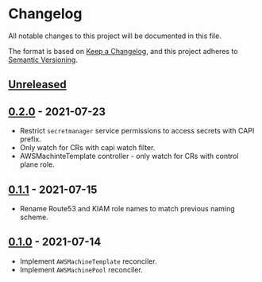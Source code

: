 # Changelog

All notable changes to this project will be documented in this file.

The format is based on [Keep a Changelog](https://keepachangelog.com/en/1.0.0/),
and this project adheres to [Semantic Versioning](https://semver.org/spec/v2.0.0.html).

## [Unreleased]

## [0.2.0] - 2021-07-23

- Restrict `secretmanager` service permissions to access secrets with CAPI prefix.
- Only watch for CRs with capi watch filter.
- AWSMachinteTemplate controller - only watch for CRs with control plane role.

## [0.1.1] - 2021-07-15

- Rename Route53 and KIAM role names to match previous naming scheme.

## [0.1.0] - 2021-07-14

- Implement `AWSMachineTemplate` reconciler.
- Implement `AWSMachinePool` reconciler.

[Unreleased]: https://github.com/giantswarm/capa-iam-controller/compare/v0.2.0...HEAD
[0.2.0]: https://github.com/giantswarm/capa-iam-controller/compare/v0.1.1...v0.2.0
[0.1.1]: https://github.com/giantswarm/capa-iam-controller/compare/v0.1.0...v0.1.1
[0.1.0]: https://github.com/giantswarm/capa-iam-controller/compare/v1.0.0...v0.1.0

